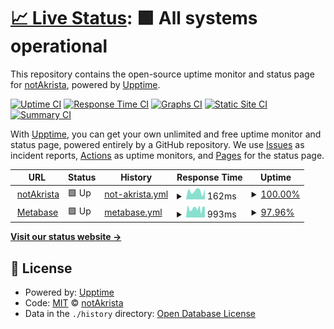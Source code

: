 # [📈 Live Status](https://upptime.notakrista.com): <!--live status--> **🟩 All systems operational**

This repository contains the open-source uptime monitor and status page for [notAkrista](www.notakrista.com), powered by [Upptime](https://github.com/upptime/upptime).

[![Uptime CI](https://github.com/notakrista/upptime/workflows/Uptime%20CI/badge.svg)](https://github.com/notakrista/upptime/actions?query=workflow%3A%22Uptime+CI%22)
[![Response Time CI](https://github.com/notakrista/upptime/workflows/Response%20Time%20CI/badge.svg)](https://github.com/notakrista/upptime/actions?query=workflow%3A%22Response+Time+CI%22)
[![Graphs CI](https://github.com/notakrista/upptime/workflows/Graphs%20CI/badge.svg)](https://github.com/notakrista/upptime/actions?query=workflow%3A%22Graphs+CI%22)
[![Static Site CI](https://github.com/notakrista/upptime/workflows/Static%20Site%20CI/badge.svg)](https://github.com/notakrista/upptime/actions?query=workflow%3A%22Static+Site+CI%22)
[![Summary CI](https://github.com/notakrista/upptime/workflows/Summary%20CI/badge.svg)](https://github.com/notakrista/upptime/actions?query=workflow%3A%22Summary+CI%22)

With [Upptime](https://upptime.js.org), you can get your own unlimited and free uptime monitor and status page, powered entirely by a GitHub repository. We use [Issues](https://github.com/notakrista/upptime/issues) as incident reports, [Actions](https://github.com/notakrista/upptime/actions) as uptime monitors, and [Pages](https://upptime.notakrista.com) for the status page.

<!--start: status pages-->
<!-- This summary is generated by Upptime (https://github.com/upptime/upptime) -->
<!-- Do not edit this manually, your changes will be overwritten -->
<!-- prettier-ignore -->
| URL | Status | History | Response Time | Uptime |
| --- | ------ | ------- | ------------- | ------ |
| <img alt="" src="https://icons.duckduckgo.com/ip3/www.notakrista.com.ico" height="13"> [notAkrista](https://www.notakrista.com) | 🟩 Up | [not-akrista.yml](https://github.com/notakrista/upptime/commits/HEAD/history/not-akrista.yml) | <details><summary><img alt="Response time graph" src="./graphs/not-akrista/response-time-week.png" height="20"> 162ms</summary><br><a href="https://upptime.notakrista.com/history/not-akrista"><img alt="Response time 185" src="https://img.shields.io/endpoint?url=https%3A%2F%2Fraw.githubusercontent.com%2Fnotakrista%2Fupptime%2FHEAD%2Fapi%2Fnot-akrista%2Fresponse-time.json"></a><br><a href="https://upptime.notakrista.com/history/not-akrista"><img alt="24-hour response time 199" src="https://img.shields.io/endpoint?url=https%3A%2F%2Fraw.githubusercontent.com%2Fnotakrista%2Fupptime%2FHEAD%2Fapi%2Fnot-akrista%2Fresponse-time-day.json"></a><br><a href="https://upptime.notakrista.com/history/not-akrista"><img alt="7-day response time 162" src="https://img.shields.io/endpoint?url=https%3A%2F%2Fraw.githubusercontent.com%2Fnotakrista%2Fupptime%2FHEAD%2Fapi%2Fnot-akrista%2Fresponse-time-week.json"></a><br><a href="https://upptime.notakrista.com/history/not-akrista"><img alt="30-day response time 162" src="https://img.shields.io/endpoint?url=https%3A%2F%2Fraw.githubusercontent.com%2Fnotakrista%2Fupptime%2FHEAD%2Fapi%2Fnot-akrista%2Fresponse-time-month.json"></a><br><a href="https://upptime.notakrista.com/history/not-akrista"><img alt="1-year response time 185" src="https://img.shields.io/endpoint?url=https%3A%2F%2Fraw.githubusercontent.com%2Fnotakrista%2Fupptime%2FHEAD%2Fapi%2Fnot-akrista%2Fresponse-time-year.json"></a></details> | <details><summary><a href="https://upptime.notakrista.com/history/not-akrista">100.00%</a></summary><a href="https://upptime.notakrista.com/history/not-akrista"><img alt="All-time uptime 99.97%" src="https://img.shields.io/endpoint?url=https%3A%2F%2Fraw.githubusercontent.com%2Fnotakrista%2Fupptime%2FHEAD%2Fapi%2Fnot-akrista%2Fuptime.json"></a><br><a href="https://upptime.notakrista.com/history/not-akrista"><img alt="24-hour uptime 100.00%" src="https://img.shields.io/endpoint?url=https%3A%2F%2Fraw.githubusercontent.com%2Fnotakrista%2Fupptime%2FHEAD%2Fapi%2Fnot-akrista%2Fuptime-day.json"></a><br><a href="https://upptime.notakrista.com/history/not-akrista"><img alt="7-day uptime 100.00%" src="https://img.shields.io/endpoint?url=https%3A%2F%2Fraw.githubusercontent.com%2Fnotakrista%2Fupptime%2FHEAD%2Fapi%2Fnot-akrista%2Fuptime-week.json"></a><br><a href="https://upptime.notakrista.com/history/not-akrista"><img alt="30-day uptime 100.00%" src="https://img.shields.io/endpoint?url=https%3A%2F%2Fraw.githubusercontent.com%2Fnotakrista%2Fupptime%2FHEAD%2Fapi%2Fnot-akrista%2Fuptime-month.json"></a><br><a href="https://upptime.notakrista.com/history/not-akrista"><img alt="1-year uptime 99.97%" src="https://img.shields.io/endpoint?url=https%3A%2F%2Fraw.githubusercontent.com%2Fnotakrista%2Fupptime%2FHEAD%2Fapi%2Fnot-akrista%2Fuptime-year.json"></a></details>
| <img alt="" src="https://icons.duckduckgo.com/ip3/metabase.notakrista.com.ico" height="13"> [Metabase](https://metabase.notakrista.com) | 🟩 Up | [metabase.yml](https://github.com/notakrista/upptime/commits/HEAD/history/metabase.yml) | <details><summary><img alt="Response time graph" src="./graphs/metabase/response-time-week.png" height="20"> 993ms</summary><br><a href="https://upptime.notakrista.com/history/metabase"><img alt="Response time 1048" src="https://img.shields.io/endpoint?url=https%3A%2F%2Fraw.githubusercontent.com%2Fnotakrista%2Fupptime%2FHEAD%2Fapi%2Fmetabase%2Fresponse-time.json"></a><br><a href="https://upptime.notakrista.com/history/metabase"><img alt="24-hour response time 913" src="https://img.shields.io/endpoint?url=https%3A%2F%2Fraw.githubusercontent.com%2Fnotakrista%2Fupptime%2FHEAD%2Fapi%2Fmetabase%2Fresponse-time-day.json"></a><br><a href="https://upptime.notakrista.com/history/metabase"><img alt="7-day response time 993" src="https://img.shields.io/endpoint?url=https%3A%2F%2Fraw.githubusercontent.com%2Fnotakrista%2Fupptime%2FHEAD%2Fapi%2Fmetabase%2Fresponse-time-week.json"></a><br><a href="https://upptime.notakrista.com/history/metabase"><img alt="30-day response time 974" src="https://img.shields.io/endpoint?url=https%3A%2F%2Fraw.githubusercontent.com%2Fnotakrista%2Fupptime%2FHEAD%2Fapi%2Fmetabase%2Fresponse-time-month.json"></a><br><a href="https://upptime.notakrista.com/history/metabase"><img alt="1-year response time 1048" src="https://img.shields.io/endpoint?url=https%3A%2F%2Fraw.githubusercontent.com%2Fnotakrista%2Fupptime%2FHEAD%2Fapi%2Fmetabase%2Fresponse-time-year.json"></a></details> | <details><summary><a href="https://upptime.notakrista.com/history/metabase">97.96%</a></summary><a href="https://upptime.notakrista.com/history/metabase"><img alt="All-time uptime 98.22%" src="https://img.shields.io/endpoint?url=https%3A%2F%2Fraw.githubusercontent.com%2Fnotakrista%2Fupptime%2FHEAD%2Fapi%2Fmetabase%2Fuptime.json"></a><br><a href="https://upptime.notakrista.com/history/metabase"><img alt="24-hour uptime 100.00%" src="https://img.shields.io/endpoint?url=https%3A%2F%2Fraw.githubusercontent.com%2Fnotakrista%2Fupptime%2FHEAD%2Fapi%2Fmetabase%2Fuptime-day.json"></a><br><a href="https://upptime.notakrista.com/history/metabase"><img alt="7-day uptime 97.96%" src="https://img.shields.io/endpoint?url=https%3A%2F%2Fraw.githubusercontent.com%2Fnotakrista%2Fupptime%2FHEAD%2Fapi%2Fmetabase%2Fuptime-week.json"></a><br><a href="https://upptime.notakrista.com/history/metabase"><img alt="30-day uptime 97.22%" src="https://img.shields.io/endpoint?url=https%3A%2F%2Fraw.githubusercontent.com%2Fnotakrista%2Fupptime%2FHEAD%2Fapi%2Fmetabase%2Fuptime-month.json"></a><br><a href="https://upptime.notakrista.com/history/metabase"><img alt="1-year uptime 98.22%" src="https://img.shields.io/endpoint?url=https%3A%2F%2Fraw.githubusercontent.com%2Fnotakrista%2Fupptime%2FHEAD%2Fapi%2Fmetabase%2Fuptime-year.json"></a></details>

<!--end: status pages-->

[**Visit our status website →**](https://upptime.notakrista.com)

## 📄 License

- Powered by: [Upptime](https://github.com/upptime/upptime)
- Code: [MIT](./LICENSE) © [notAkrista](www.notakrista.com)
- Data in the `./history` directory: [Open Database License](https://opendatacommons.org/licenses/odbl/1-0/)
